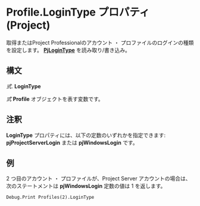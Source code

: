 
# Profile.LoginType プロパティ (Project)

取得またはProject Professionalのアカウント ・ プロファイルのログインの種類を設定します。 **[PjLoginType](974e4384-da46-b7e2-299f-9821cf88c1fb.md)** を読み取り/書き込み。


## 構文

 _式_. **LoginType**

 _式_ **Profile** オブジェクトを表す変数です。


## 注釈

 **LoginType** プロパティには、以下の定数のいずれかを指定できます: **pjProjectServerLogin** または **pjWindowsLogin** です。


## 例

2 つ目のアカウント ・ プロファイルが、Project Server アカウントの場合は、次のステートメントは **pjWindowsLogin** 定数の値は 1 を返します。


```
Debug.Print Profiles(2).LoginType
```

